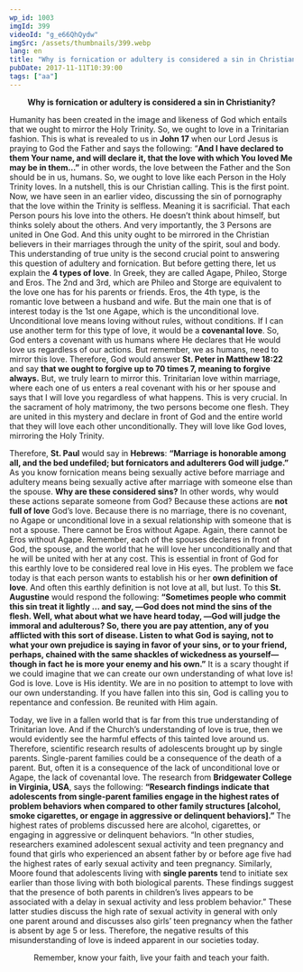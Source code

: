 ```yaml
---
wp_id: 1003
imgId: 399
videoId: "g_e66QhQydw"
imgSrc: /assets/thumbnails/399.webp
lang: en
title: "Why is fornication or adultery is considered a sin in Christianity?"
pubDate: 2017-11-11T10:39:00
tags: ["aa"]
---
```


<p style="text-align: center;"><strong>Why is fornication or adultery is considered a sin in Christianity?</strong></p>
<p>Humanity has been created in the image and likeness of God which entails that we ought to mirror the Holy Trinity. So, we ought to love in a Trinitarian fashion. This is what is revealed to us in <strong>John 17</strong> when our Lord Jesus is praying to God the Father and says the following: “<strong>And I have declared to them Your name, and will declare it, that the love with which You loved Me may be in them…&#8221;</strong> in other words, the love between the Father and the Son should be in us, humans. So, we ought to love like each Person in the Holy Trinity loves. In a nutshell, this is our Christian calling. This is the first point. Now, we have seen in an earlier video, discussing the sin of pornography that the love within the Trinity is selfless. Meaning it is sacrificial. That each Person pours his love into the others. He doesn’t think about himself, but thinks solely about the others. And very importantly, the 3 Persons are united in One God. And this unity ought to be mirrored in the Christian believers in their marriages through the unity of the spirit, soul and body. This understanding of true unity is the second crucial point to answering this question of adultery and fornication. But before getting there, let us explain the <strong>4 types of love</strong>. In Greek, they are called Agape, Phileo, Storge and Eros. The 2nd and 3rd, which are Phileo and Storge are equivalent to the love one has for his parents or friends. Eros, the 4th type, is the romantic love between a husband and wife. But the main one that is of interest today is the 1st one Agape, which is the unconditional love. Unconditional love means loving without rules, without conditions. If I can use another term for this type of love, it would be a <strong>covenantal love</strong>. So, God enters a covenant with us humans where He declares that He would love us regardless of our actions. But remember, we as humans, need to mirror this love. Therefore, God would answer <strong>St. Peter in Matthew 18:22</strong> and say <strong>that we ought to forgive up to 70 times 7, meaning to forgive always.</strong> But, we truly learn to mirror this. Trinitarian love within marriage, where each one of us enters a real covenant with his or her spouse and says that I will love you regardless of what happens. This is very crucial. In the sacrament of holy matrimony, the two persons become one flesh. They are united in this mystery and declare in front of God and the entire world that they will love each other unconditionally. They will love like God loves, mirroring the Holy Trinity.</p>
<p>Therefore, <strong>St. Paul</strong> would say in <strong>Hebrews</strong>: <strong>“Marriage is honorable among all, and the bed undefiled; but fornicators and adulterers God will judge.”</strong> As you know fornication means being sexually active before marriage and adultery means being sexually active after marriage with someone else than the spouse. <strong>Why are these considered sins?</strong> In other words, why would these actions separate someone from God? Because these actions are <strong>not full of love</strong> God’s love. Because there is no marriage, there is no covenant, no Agape or unconditional love in a sexual relationship with someone that is not a spouse. There cannot be Eros without Agape. Again, there cannot be Eros without Agape. Remember, each of the spouses declares in front of God, the spouse, and the world that he will love her unconditionally and that he will be united with her at any cost. This is essential in front of God for this earthly love to be considered real love in His eyes. The problem we face today is that each person wants to establish his or her <strong>own definition of love</strong>. And often this earthly definition is not love at all, but lust. To this <strong>St. Augustine</strong> would respond the following: <strong>“Sometimes people who commit this sin treat it lightly … and say, ―God does not mind the sins of the flesh. Well, what about what we have heard today, ―God will judge the immoral and adulterous? So, there you are pay attention, any of you afflicted with this sort of disease. Listen to what God is saying, not to what your own prejudice is saying in favor of your sins, or to your friend, perhaps, chained with the same shackles of wickedness as yourself—though in fact he is more your enemy and his own.”</strong> It is a scary thought if we could imagine that we can create our own understanding of what love is! God is love. Love is His identity. We are in no position to attempt to love with our own understanding. If you have fallen into this sin, God is calling you to repentance and confession. Be reunited with Him again.</p>
<p>Today, we live in a fallen world that is far from this true understanding of Trinitarian love. And if the Church’s understanding of love is true, then we would evidently see the harmful effects of this tainted love around us. Therefore, scientific research results of adolescents brought up by single parents. Single-parent families could be a consequence of the death of a parent. But, often it is a consequence of the lack of unconditional love or Agape, the lack of covenantal love. The research from <strong>Bridgewater College in Virginia, USA</strong>, says the following: <strong>“Research findings indicate that adolescents from single-parent families engage in the highest rates of problem behaviors when compared to other family structures [alcohol, smoke cigarettes, or engage in aggressive or delinquent behaviors].” </strong>The highest rates of problems discussed here are alcohol, cigarettes, or engaging in aggressive or delinquent behaviors. “In other studies, researchers examined adolescent sexual activity and teen pregnancy and found that girls who experienced an absent father by or before age five had the highest rates of early sexual activity and teen pregnancy. Similarly, Moore found that adolescents living with <strong>single parents</strong> tend to initiate sex earlier than those living with both biological parents. These findings suggest that the presence of both parents in children’s lives appears to be associated with a delay in sexual activity and less problem behavior.” These latter studies discuss the high rate of sexual activity in general with only one parent around and discusses also girls’ teen pregnancy when the father is absent by age 5 or less. Therefore, the negative results of this misunderstanding of love is indeed apparent in our societies today.</p>
<p style="text-align: center;">Remember, know your faith, live your faith and teach your faith.</p>
